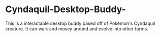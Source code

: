 # Cyndaquil-Desktop-Buddy-
This is a interactable desktop buddy based off of Pokémon's Cyndaquil creature. It can walk and mosey around and evolve into other forms.

